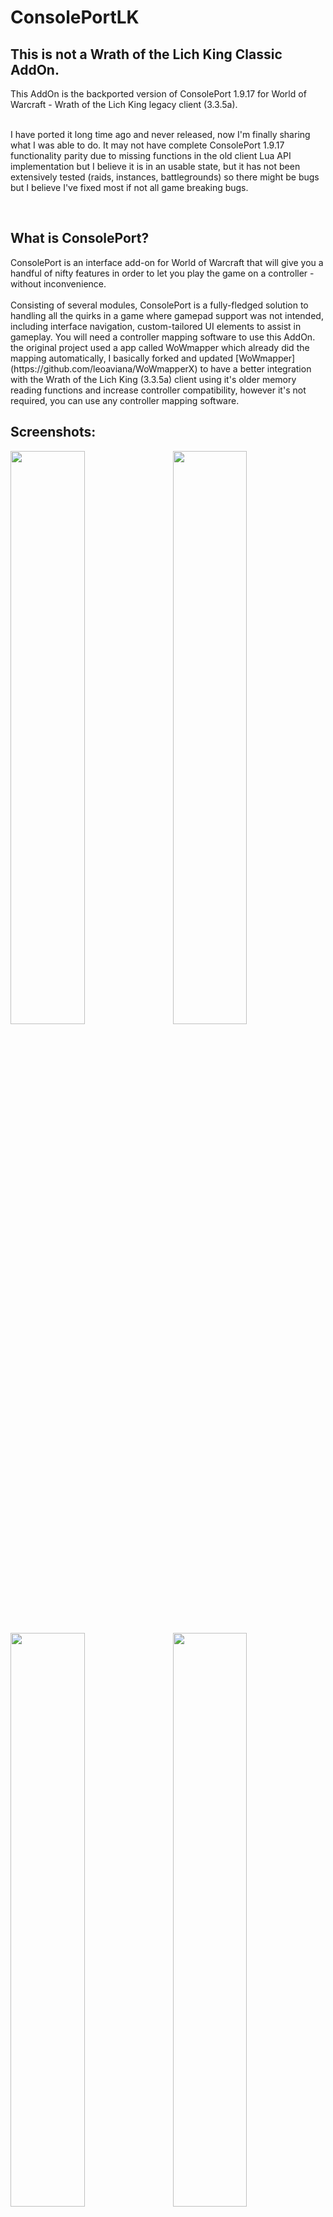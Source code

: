 # ConsolePortLK

## This is not a Wrath of the Lich King Classic AddOn.
This AddOn is the backported version of ConsolePort 1.9.17 for World of Warcraft - Wrath of the Lich King legacy client (3.3.5a).<br /><br />

I have ported it long time ago and never released, now I'm finally sharing what I was able to do. It may not have complete ConsolePort 1.9.17 functionality parity due to missing functions in the old client Lua API implementation but I believe it is in an usable state, but it has not been extensively tested (raids, instances, battlegrounds)
so there might be bugs but I believe I've fixed most if not all game breaking bugs.

<br />

<h2>What is ConsolePort?</h2>
ConsolePort is an interface add-on for World of Warcraft that will give you a handful of nifty features
in order to let you play the game on a controller - without inconvenience.
<br/><br/>
Consisting of several modules, ConsolePort is a fully-fledged solution to handling all the quirks in a game where gamepad support was not intended,
including interface navigation, custom-tailored UI elements to assist in gameplay. You will need a controller mapping software to use this AddOn. the original project used a app called WoWmapper which
already did the mapping automatically, I basically forked and updated [WoWmapper](https://github.com/leoaviana/WoWmapperX) to have a better integration with the Wrath of the Lich King (3.3.5a) client using it's older memory reading functions and increase controller compatibility, however it's not required, you can use any controller mapping software.

## Screenshots:

<a href="https://user-images.githubusercontent.com/54692677/138369605-3ba273e8-598c-4549-9826-a4edc5411a3e.png">
<img src="https://user-images.githubusercontent.com/54692677/138370327-3c0b24b0-9ea5-4d90-bcf4-eb4638217f00.png" align="right" width="48.5%">
</a>
<a href="https://user-images.githubusercontent.com/54692677/138370446-ceae8a27-5276-4888-94b4-b747a8e1ed40.png">
<img src="https://user-images.githubusercontent.com/54692677/138370452-ddfb95dc-aa13-419d-bf03-4e2502a8a3bb.png" width="48.5%">
</a>

<a href="https://user-images.githubusercontent.com/54692677/138370582-5f14f0e2-9bd7-4980-ac3b-4155e30b70df.png">
<img src="https://user-images.githubusercontent.com/54692677/138370592-054fe76a-4b55-4da0-996a-8bb68118f692.png" align="right" width="48.5%">
</a>
<a href="https://user-images.githubusercontent.com/54692677/138370708-f074085d-9396-4c3c-8bb4-3a731ea261b9.png">
<img src="https://user-images.githubusercontent.com/54692677/138370714-fe06daba-ca0e-49af-97f9-e8e5e2ffd5ca.png" width="48.5%">
</a>

<a href="https://user-images.githubusercontent.com/54692677/138371330-0a63a2ca-05e6-4707-b96a-c73c841f5955.png">
<img src="https://user-images.githubusercontent.com/54692677/138371293-e03b7df5-b74e-4dba-abd2-0aa0eea5a2d6.png" align="right" width="48.5%">
</a>
<a href="https://user-images.githubusercontent.com/54692677/138371431-185684b8-f1f4-4d22-af17-47716daa1703.png">
<img src="https://user-images.githubusercontent.com/54692677/138371373-c0a53844-710b-4fbe-90bc-261b5b7cd016.png" width="48.5%">
</a>


## Installation:

1. Download **[Latest Version](https://github.com/leoaviana/ConsolePortLK/releases/latest)**
2. Unpack the Zip file
3. Copy (or drag and drop) all of the extracted folders (ConsolePort, ConsolePortBar, etc.) into your Wow-Directory\Interface\AddOns
4. Download **[WoWmapperX](https://github.com/leoaviana/WoWmapperX)**
5. Start WoWmapperX and connect your controller.
5. Restart WoW

## Commands:

    /cp               Show all addon commands in the chatbox
    /cp actionbar     Modify controller actionbar
    /cp config        Open the configuration panel
    /cp cvar          (Advanced) list of console variables
    /cp help          Help & Tutorials
    /cp recalibrate   Recalibrate your controller
    /cp resetall      Full addon reset (irreversible)
    /cp type          Change controller type

## FAQ:

### I would like to report a bug. What i need to do?
Make sure you're using the latest version of [ConsolePort](https://github.com/leoaviana/ConsolePortLK/releases/latest)
<br />
Describe your issue in as much detail as possible.
<br />
If your issue is graphical, please take some screenshots to illustrate it.
<br />
What were you doing when the problem occurred?
<br />
Explain how people can reproduce the issue.
<br />
<br />
### Can you port this to 2.4.3 or older?
ConsolePort relies mostly on [RestrictedEnvironment](https://wowwiki-archive.fandom.com/wiki/RestrictedEnvironment) functions and [SecureHandlers](https://wowwiki-archive.fandom.com/wiki/SecureHandlers), most of those we're implemented into the game client after patch 3.0, so <b>no.</b> I'm not saying that it is completely impossible to port because I don't know but as far I know there is no alternatives to RestrictedEnvironment on older clients, it seems like that there is an alternative to SecureHandlers implemented in patch 2.0 but the documentation about it is scarce and I do not have any interest in porting it to older versions.